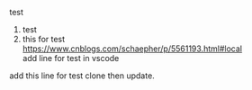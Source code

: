 test  
1. test
2. this for test  
https://www.cnblogs.com/schaepher/p/5561193.html#local  
add line for test in vscode

add this line for test clone then update.